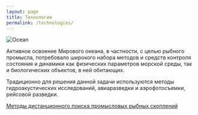 ```yaml
---
layout: page
title: Технологии
permalink: /technologies/
---
```

![Ocean](/assets/logomd.png)

Активное освоение Мирового океана, в частности, с целью рыбного промысла, потребовало широкого набора методов и средств контроля состояния и динамики как физических параметров морской среды, так и биологических объектов, в ней обитающих.

Традиционно для решения данной задачи используются методы гидроакустических исследований, авиаразведки и аэрофотосъемки, рейсовой разведки.


 <div class="materials-item">
      <a href="fishremotesensing/">
        Методы дистанционного поиска промысловых рыбных скоплений
      </a>
 </div>
